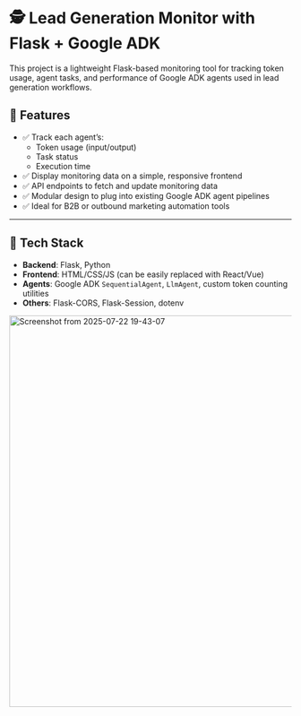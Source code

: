 # 🕵️ Lead Generation Monitor with Flask + Google ADK

This project is a lightweight Flask-based monitoring tool for tracking token usage, agent tasks, and performance of Google ADK agents used in lead generation workflows.

## 🚀 Features

- ✅ Track each agent’s:
  - Token usage (input/output)
  - Task status
  - Execution time
- ✅ Display monitoring data on a simple, responsive frontend
- ✅ API endpoints to fetch and update monitoring data
- ✅ Modular design to plug into existing Google ADK agent pipelines
- ✅ Ideal for B2B or outbound marketing automation tools

---

## 🧰 Tech Stack

- **Backend**: Flask, Python
- **Frontend**: HTML/CSS/JS (can be easily replaced with React/Vue)
- **Agents**: Google ADK `SequentialAgent`, `LlmAgent`, custom token counting utilities
- **Others**: Flask-CORS, Flask-Session, dotenv

<img width="940" height="699" alt="Screenshot from 2025-07-22 19-43-07" src="https://github.com/user-attachments/assets/a6006d5e-5e5c-4f3f-afc2-a4dde2dddc3f" />
